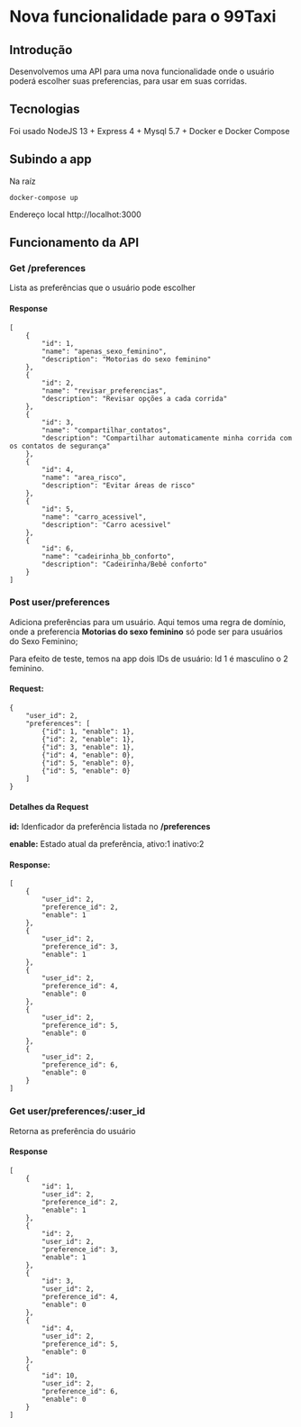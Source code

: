 # Nova funcionalidade para o 99Taxi

## Introdução

Desenvolvemos uma API para uma nova funcionalidade onde o usuário poderá escolher suas preferencias, para usar em suas corridas.

## Tecnologias

Foi usado NodeJS 13 + Express 4 + Mysql 5.7 + Docker e Docker Compose

## Subindo a app

Na raíz
````
docker-compose up
````

Endereço local http://localhot:3000


## Funcionamento da API

### Get /preferences
Lista as preferências que o usuário pode escolher

#### Response
````
[
    {
        "id": 1,
        "name": "apenas_sexo_feminino",
        "description": "Motorias do sexo feminino"
    },
    {
        "id": 2,
        "name": "revisar_preferencias",
        "description": "Revisar opções a cada corrida"
    },
    {
        "id": 3,
        "name": "compartilhar_contatos",
        "description": "Compartilhar automaticamente minha corrida com os contatos de segurança"
    },
    {
        "id": 4,
        "name": "area_risco",
        "description": "Evitar áreas de risco"
    },
    {
        "id": 5,
        "name": "carro_acessivel",
        "description": "Carro acessivel"
    },
    {
        "id": 6,
        "name": "cadeirinha_bb_conforto",
        "description": "Cadeirinha/Bebê conforto"
    }
]
````

### Post user/preferences

Adiciona preferências para um usuário. Aqui temos uma regra de domínio, onde a preferencia **Motorias do sexo feminino** só pode ser para
usuários do Sexo Feminino;

Para efeito de teste, temos na app dois IDs de usuário: Id 1 é masculino o 2 feminino.

#### Request:
`````
{	
	"user_id": 2,
	"preferences": [
		{"id": 1, "enable": 1},
		{"id": 2, "enable": 1},
		{"id": 3, "enable": 1},
		{"id": 4, "enable": 0},
		{"id": 5, "enable": 0},
		{"id": 5, "enable": 0}
	]
}
`````
#### Detalhes da Request
**id:** Idenficador da preferência listada no **/preferences**

**enable:** Estado atual da preferência, ativo:1 inativo:2


#### Response:

`````
[
    {
        "user_id": 2,
        "preference_id": 2,
        "enable": 1
    },
    {
        "user_id": 2,
        "preference_id": 3,
        "enable": 1
    },
    {
        "user_id": 2,
        "preference_id": 4,
        "enable": 0
    },
    {
        "user_id": 2,
        "preference_id": 5,
        "enable": 0
    },
    {
        "user_id": 2,
        "preference_id": 6,
        "enable": 0
    }
]
`````

### Get user/preferences/:user_id

Retorna as preferência do usuário

#### Response

`````
[
    {
        "id": 1,
        "user_id": 2,
        "preference_id": 2,
        "enable": 1
    },
    {
        "id": 2,
        "user_id": 2,
        "preference_id": 3,
        "enable": 1
    },
    {
        "id": 3,
        "user_id": 2,
        "preference_id": 4,
        "enable": 0
    },
    {
        "id": 4,
        "user_id": 2,
        "preference_id": 5,
        "enable": 0
    },
    {
        "id": 10,
        "user_id": 2,
        "preference_id": 6,
        "enable": 0
    }
]
`````


